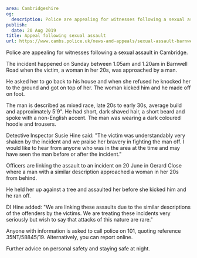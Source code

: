 ```yaml
area: Cambridgeshire
og:
  description: Police are appealing for witnesses following a sexual assault in Cambridge.
publish:
  date: 20 Aug 2019
title: Appeal following sexual assault
url: https://www.cambs.police.uk/news-and-appeals/sexual-assault-barnwellroad
```

Police are appealing for witnesses following a sexual assault in Cambridge.

The incident happened on Sunday between 1.05am and 1.20am in Barnwell Road when the victim, a woman in her 20s, was approached by a man.

He asked her to go back to his house and when she refused he knocked her to the ground and got on top of her. The woman kicked him and he made off on foot.

The man is described as mixed race, late 20s to early 30s, average build and approximately 5'9". He had short, dark shaved hair, a short beard and spoke with a non-English accent. The man was wearing a dark coloured hoodie and trousers.

Detective Inspector Susie Hine said: "The victim was understandably very shaken by the incident and we praise her bravery in fighting the man off. I would like to hear from anyone who was in the area at the time and may have seen the man before or after the incident."

Officers are linking the assault to an incident on 20 June in Gerard Close where a man with a similar description approached a woman in her 20s from behind.

He held her up against a tree and assaulted her before she kicked him and he ran off.

DI Hine added: "We are linking these assaults due to the similar descriptions of the offenders by the victims. We are treating these incidents very seriously but wish to say that attacks of this nature are rare."

Anyone with information is asked to call police on 101, quoting reference 35NT/58845/19. Alternatively, you can report online.

Further advice on personal safety and staying safe at night.
